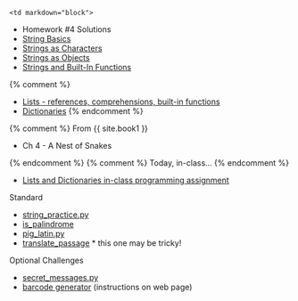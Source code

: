 	<td markdown="block">
* Homework #4 Solutions
* [String Basics](slides/05/strings.html)
* [Strings as Characters](slides/05/strings_as_list.html)
* [Strings as Objects](slides/05/strings_as_objects.html)
* [Strings and Built-In Functions](slides/05/strings_built_in_functions.html) 

{% comment %}
* [Lists - references, comprehensions, built-in functions](slides/06/lists-references-map.html)
* [Dictionaries](slides/06/dictionaries.html)
{% endcomment %}

</td>
{% comment %}
	<td markdown="block">
From {{ site.book1 }}

* Ch 4 - A Nest of Snakes
</td>
{% endcomment %}
	<td markdown="block">
    {% comment %}
Today, in-class…
    {% endcomment %}

* [Lists and Dictionaries in-class programming assignment](https://docs.google.com/a/nyu.edu/forms/d/17TW2NwN2guGO8vf7zSj4Lwp_kRIiOcFWouuXnhPN158/viewform)

<!--
* [](assignments/.html)
-->
Standard

* [string_practice.py](assignments/hw05/string_practice.py) 
* [is_palindrome](assignments/hw05/is_palindrome.py)
* [pig_latin.py](assignments/hw05/pig_latin.py)
* [translate_passage](assignments/hw05/translate_passage.py) \* this one may be tricky!

Optional Challenges

* [secret_messages.py](assignments/hw05/secret_messages.py)
* [barcode generator](assignments/hw05.html) (instructions on web page)
</td>
